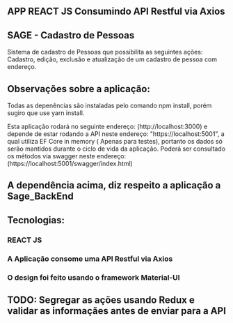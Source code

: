 ## APP REACT JS Consumindo API Restful via Axios
## SAGE - Cadastro de Pessoas 
Sistema de cadastro de Pessoas que possibilita as seguintes ações:
Cadastro, edição, exclusão e atualização de um cadastro de pessoa com endereço.

## Observações sobre a aplicação:
Todas as depenências são instaladas pelo comando npm install, porém sugiro que use yarn install.

Esta aplicação rodará no seguinte endereço: (http://localhost:3000) e depende de estar rodando a API neste endereço: 
"https://localhost:5001", a qual utiliza EF Core in memory ( Apenas para testes),
portanto os dados só serão mantidos durante o ciclo de vida da aplicação.
Poderá ser consultado os métodos via swagger neste endereço: (https://localhost:5001/swagger/index.html)

## A dependência acima, diz respeito a aplicação a Sage_BackEnd

## Tecnologias:
### REACT JS
### A Aplicação consome uma API Restful via Axios
### O design foi feito usando o framework Material-UI

## TODO: Segregar as ações usando Redux e validar as informaçães antes de enviar para a API